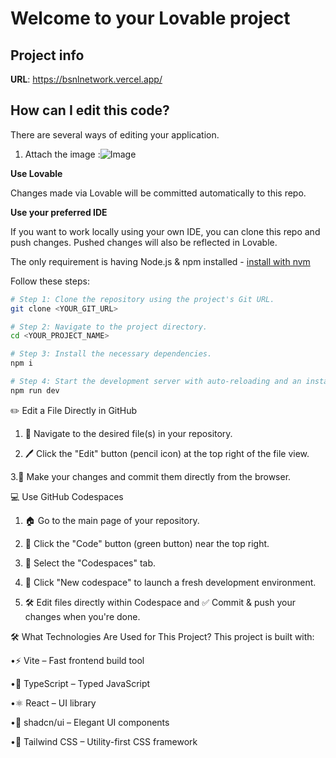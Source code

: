 # Welcome to your Lovable project

## Project info

**URL**: https://bsnlnetwork.vercel.app/

## How can I edit this code?

There are several ways of editing your application.

1.  Attach the image :![Image](https://github.com/user-attachments/assets/7fd782d0-2abe-4855-9913-184667bcdc54)

**Use Lovable**

Changes made via Lovable will be committed automatically to this repo.

**Use your preferred IDE**

If you want to work locally using your own IDE, you can clone this repo and push changes. Pushed changes will also be reflected in Lovable.

The only requirement is having Node.js & npm installed - [install with nvm](https://github.com/nvm-sh/nvm#installing-and-updating)

Follow these steps:

```sh
# Step 1: Clone the repository using the project's Git URL.
git clone <YOUR_GIT_URL>

# Step 2: Navigate to the project directory.
cd <YOUR_PROJECT_NAME>

# Step 3: Install the necessary dependencies.
npm i

# Step 4: Start the development server with auto-reloading and an instant preview.
npm run dev
```

✏️ Edit a File Directly in GitHub

1. 📂 Navigate to the desired file(s) in your repository.

2. 🖊️ Click the "Edit" button (pencil icon) at the top right of the file view.

3.💾 Make your changes and commit them directly from the browser.

💻 Use GitHub Codespaces

 1. 🏠 Go to the main page of your repository.

2. 🧩 Click the "Code" button (green button) near the top right.

3. 🧭 Select the "Codespaces" tab.

4. 🚀 Click "New codespace" to launch a fresh development environment.

5. 🛠️ Edit files directly within Codespace and
   ✅ Commit & push your changes when you're done.

🛠️ What Technologies Are Used for This Project?
This project is built with:

•⚡ Vite – Fast frontend build tool

•🔷 TypeScript – Typed JavaScript

•⚛️ React – UI library

•💎 shadcn/ui – Elegant UI components

•🎨 Tailwind CSS – Utility-first CSS framework







